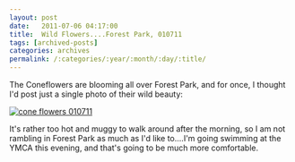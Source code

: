 ```yaml
---
layout: post
date:	2011-07-06 04:17:00
title:  Wild Flowers....Forest Park, 010711
tags: [archived-posts]
categories: archives
permalink: /:categories/:year/:month/:day/:title/
---
```

The Coneflowers are blooming all over Forest Park, and for once, I thought I'd post just a single photo of their wild beauty:


<a href="http://s1142.photobucket.com/albums/n602/Deepapctrsglr/?action=view&amp;current=IMG_3385.jpg" target="_blank"><img src="http://i1142.photobucket.com/albums/n602/Deepapctrsglr/IMG_3385.jpg" border="0" alt="cone flowers 010711"></a>


It's  rather too hot and muggy to walk around after the morning, so I am not rambling in Forest Park as much as I'd like to....I'm going swimming at the YMCA this evening, and that's going to be much more comfortable.
